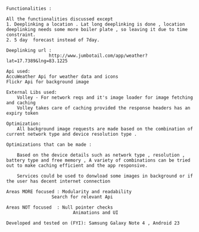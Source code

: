 
	Functionalities :

   	All the functionalities discussed except 
   	1. Deeplinking a location . Lat long deeplinking is done , location deeplinking needs some more boiler plate , so leaving it due to time constraint.
   	2. 5 day  forecast instead of 7day.

	Deeplinking url : 
					http://www.jumbotail.com/app/weather?lat=17.7389&lng=83.1225

	Api used:
	AccuWeather Api for weather data and icons
	Flickr Api for background image

	External Libs used:
		Volley - For network reqs and it's image loader for image fetching and caching 
		Volley takes care of caching provided the response headers has an expiry token

	Optimization:
		All background image requests are made based on the combination of current network type and device resolution type .

	Optimizations that can be made :
	
		Based on the device details such as network type , resolution , battery type and free memory , A variety of combinations can be tried out to make caching efficient and the app responsive.
	
		Services could be used to donwload some images in background or if the user has decent internet connection

	Areas MORE focused : Modularity and readability 
		             Search for relevant Api

	Areas NOT focused  : Null pointer checks
				             Animations and UI

	Developed and tested on (FYI): Samsung Galaxy Note 4 , Android 23


